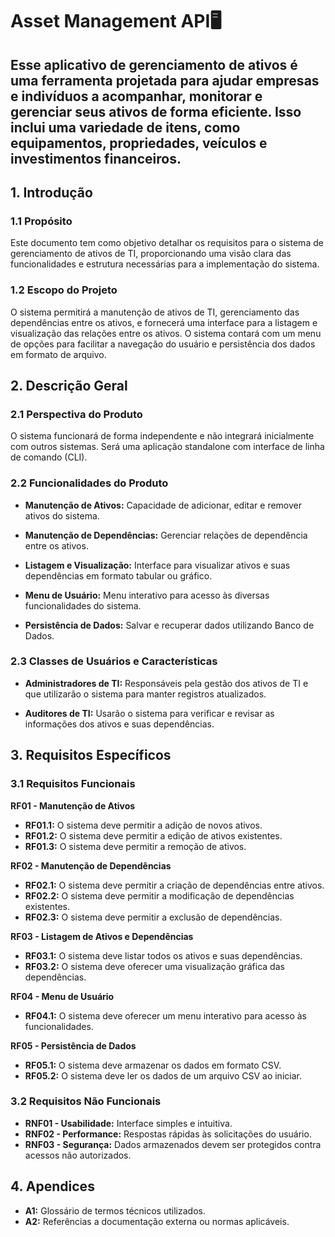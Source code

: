 # Asset Management API🖥️


## Esse aplicativo de gerenciamento de ativos é uma ferramenta projetada para ajudar empresas e indivíduos a acompanhar, monitorar e gerenciar seus ativos de forma eficiente. Isso inclui uma variedade de itens, como equipamentos, propriedades, veículos e investimentos financeiros.

## 1. Introdução

### 1.1 Propósito

Este documento tem como objetivo detalhar os requisitos para o sistema de gerenciamento de ativos de TI, proporcionando uma visão clara das funcionalidades e estrutura necessárias para a implementação do sistema.

### 1.2 Escopo do Projeto

O sistema permitirá a manutenção de ativos de TI, gerenciamento das dependências entre os ativos, e fornecerá uma interface para a listagem e visualização das relações entre os ativos. O sistema contará com um menu de opções para facilitar a navegação do usuário e persistência dos dados em formato de arquivo.

## 2. Descrição Geral

### 2.1 Perspectiva do Produto

O sistema funcionará de forma independente e não integrará inicialmente com outros sistemas. Será uma aplicação standalone com interface de linha de comando (CLI).

### 2.2 Funcionalidades do Produto

- **Manutenção de Ativos:** Capacidade de adicionar, editar e remover ativos do sistema.
  
- **Manutenção de Dependências:** Gerenciar relações de dependência entre os ativos.
  
- **Listagem e Visualização:** Interface para visualizar ativos e suas dependências em formato tabular ou gráfico.
  
- **Menu de Usuário:** Menu interativo para acesso às diversas funcionalidades do sistema.
  
- **Persistência de Dados:** Salvar e recuperar dados utilizando Banco de Dados.

### 2.3 Classes de Usuários e Características

- **Administradores de TI:** Responsáveis pela gestão dos ativos de TI e que utilizarão o sistema para manter registros atualizados.
  
- **Auditores de TI:** Usarão o sistema para verificar e revisar as informações dos ativos e suas dependências.

## 3. Requisitos Específicos

### 3.1 Requisitos Funcionais

**RF01 - Manutenção de Ativos**
- **RF01.1:** O sistema deve permitir a adição de novos ativos.
- **RF01.2:** O sistema deve permitir a edição de ativos existentes.
- **RF01.3:** O sistema deve permitir a remoção de ativos.

**RF02 - Manutenção de Dependências**
- **RF02.1:** O sistema deve permitir a criação de dependências entre ativos.
- **RF02.2:** O sistema deve permitir a modificação de dependências existentes.
- **RF02.3:** O sistema deve permitir a exclusão de dependências.

**RF03 - Listagem de Ativos e Dependências**
- **RF03.1:** O sistema deve listar todos os ativos e suas dependências.
- **RF03.2:** O sistema deve oferecer uma visualização gráfica das dependências.

**RF04 - Menu de Usuário**
- **RF04.1:** O sistema deve oferecer um menu interativo para acesso às funcionalidades.

**RF05 - Persistência de Dados**
- **RF05.1:** O sistema deve armazenar os dados em formato CSV.
- **RF05.2:** O sistema deve ler os dados de um arquivo CSV ao iniciar.

### 3.2 Requisitos Não Funcionais

- **RNF01 - Usabilidade:** Interface simples e intuitiva.
- **RNF02 - Performance:** Respostas rápidas às solicitações do usuário.
- **RNF03 - Segurança:** Dados armazenados devem ser protegidos contra acessos não autorizados.

## 4. Apendices

- **A1:** Glossário de termos técnicos utilizados.
- **A2:** Referências a documentação externa ou normas aplicáveis.
